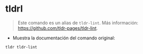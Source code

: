 # tldrl

> Este comando es un alias de `tldr-lint`.
> Más información: <https://github.com/tldr-pages/tldr-lint>.

- Muestra la documentación del comando original:

`tldr tldr-lint`
